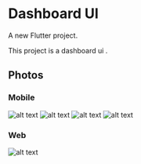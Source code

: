 # Dashboard UI

A new Flutter project.

This project is a dashboard ui .

## Photos
### Mobile
![alt text](https://i.ibb.co/HH4RkYZ/mob1.png) 
![alt text](https://i.ibb.co/9pBMTXq/mob2.png)
![alt text](https://i.ibb.co/X7NtqSb/mob3.png)
![alt text](https://i.ibb.co/7SPjq8m/mob4.png)
### Web
![alt text](https://i.ibb.co/z6PsDV6/dashboard-ui.png)

